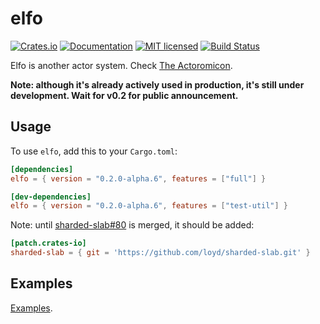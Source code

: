 # elfo

[![Crates.io][crates-badge]][crates-url]
[![Documentation][docs-badge]][docs-url]
[![MIT licensed][mit-badge]][mit-url]
[![Build Status][actions-badge]][actions-url]

[crates-badge]: https://img.shields.io/crates/v/elfo.svg
[crates-url]: https://crates.io/crates/elfo
[docs-badge]: https://docs.rs/elfo/0.2.0-alpha.6/elfo
[docs-url]: https://docs.rs/elfo/0.2.0-alpha.6/elfo
[mit-badge]: https://img.shields.io/badge/license-MIT-blue.svg
[mit-url]: https://github.com/loyd/elfo/blob/master/LICENSE
[actions-badge]: https://github.com/elfo-rs/elfo/actions/workflows/ci.yml/badge.svg
[actions-url]: https://github.com/elfo-rs/elfo/actions/workflows/ci.yml

Elfo is another actor system. Check [The Actoromicon](http://actoromicon.rs/).

**Note: although it's already actively used in production, it's still under development. Wait for v0.2 for public announcement.**

## Usage
To use `elfo`, add this to your `Cargo.toml`:
```toml
[dependencies]
elfo = { version = "0.2.0-alpha.6", features = ["full"] }

[dev-dependencies]
elfo = { version = "0.2.0-alpha.6", features = ["test-util"] }
```

Note: until [sharded-slab#80](https://github.com/hawkw/sharded-slab/pull/80) is merged, it should be added:
```toml
[patch.crates-io]
sharded-slab = { git = 'https://github.com/loyd/sharded-slab.git' }
```

## Examples
[Examples](examples).
